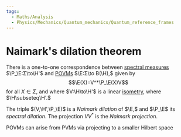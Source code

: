 ```yaml
---
tags:
  - Maths/Analysis
  - Physics/Mechanics/Quantum_mechanics/Quantum_reference_frames
---
```

# Naimark's dilation theorem

There is a one-to-one correspondence between [spectral measures](Measure.md#^SpectralMeasure) $\P_\E:Σ\to\H'$ and [POVMs](Measure.md#^POVM) $\E:Σ\to B(\H),$ given by$$\E(X)=V^*\P_\E(X)V$$ for all $X\in Σ,$ and where $V:\H\to\H'$ is a linear [isometry](Morphisms.md#^Isometry), where $\H\subseteq\H'.$

The triple $(V,\H',\P_\E)$ is a *Naimark dilation* of $\E,$ and $\P_\E$ its *spectral dilation*. The projection $VV^*$ is the *Naimark projection*.

POVMs can arise from PVMs via projecting to a smaller Hilbert space